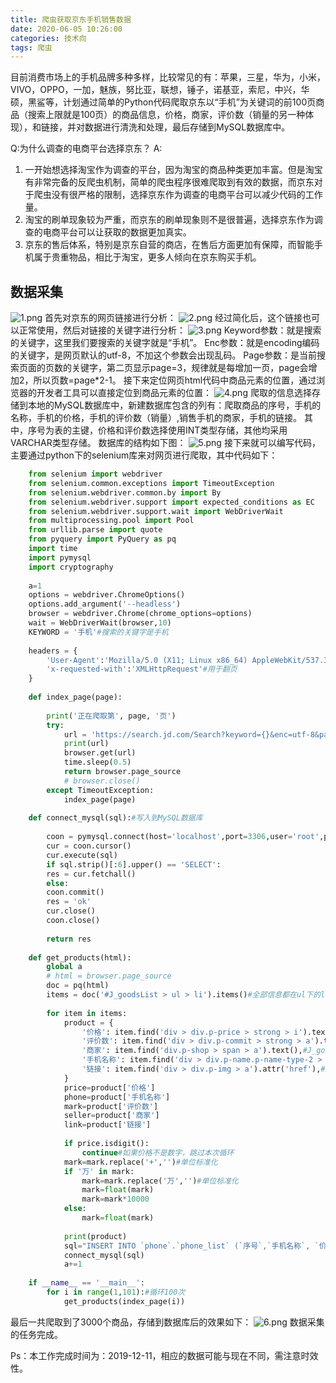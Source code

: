 ```yaml
---
title: 爬虫获取京东手机销售数据
date: 2020-06-05 10:26:00
categories: 技术向
tags: 爬虫
---
```

目前消费市场上的手机品牌多种多样<!--more-->，比较常见的有：苹果，三星，华为，小米，VIVO，OPPO，一加，魅族，努比亚，联想，锤子，诺基亚，索尼，中兴，华硕，黑鲨等，计划通过简单的Python代码爬取京东以“手机”为关键词的前100页商品（搜索上限就是100页）的商品信息，价格，商家，评价数（销量的另一种体现），和链接，并对数据进行清洗和处理，最后存储到MySQL数据库中。

Q:为什么调查的电商平台选择京东？
A:
1.	一开始想选择淘宝作为调查的平台，因为淘宝的商品种类更加丰富。但是淘宝有非常完备的反爬虫机制，简单的爬虫程序很难爬取到有效的数据，而京东对于爬虫没有很严格的限制，选择京东作为调查的电商平台可以减少代码的工作量。
2.	淘宝的刷单现象较为严重，而京东的刷单现象则不是很普遍，选择京东作为调查的电商平台可以让获取的数据更加真实。
3.	京东的售后体系，特别是京东自营的商店，在售后方面更加有保障，而智能手机属于贵重物品，相比于淘宝，更多人倾向在京东购买手机。

## 数据采集 ##
![1.png](https://cdn.jsdelivr.net/gh/Johnny-Yh/ImageHosting//img/20200605-5.png)
首先对京东的网页链接进行分析：
![2.png](https://cdn.jsdelivr.net/gh/Johnny-Yh/ImageHosting//img/20200605-1.png)
经过简化后，这个链接也可以正常使用，然后对链接的关键字进行分析：
![3.png](https://cdn.jsdelivr.net/gh/Johnny-Yh/ImageHosting//img/20200605-3.png)
Keyword参数：就是搜索的关键字，这里我们要搜索的关键字就是“手机”。
Enc参数：就是encoding编码的关键字，是网页默认的utf-8，不加这个参数会出现乱码。
Page参数：是当前搜索页面的页数的关键字，第二页显示page=3，规律就是每增加一页，page会增加2，所以页数=page*2-1。
接下来定位网页html代码中商品元素的位置，通过浏览器的开发者工具可以直接定位到商品元素的位置：
![4.png](https://cdn.jsdelivr.net/gh/Johnny-Yh/ImageHosting//img/20200605-4.png)
爬取的信息选择存储到本地的MySQL数据库中，新建数据库包含的列有：爬取商品的序号，手机的名称，手机的价格，手机的评价数（销量）,销售手机的商家，手机的链接。
其中，序号为表的主键，价格和评价数选择使用INT类型存储，其他均采用VARCHAR类型存储。
数据库的结构如下图：
![5.png](https://cdn.jsdelivr.net/gh/Johnny-Yh/ImageHosting//img/20200605-2.png)
接下来就可以编写代码，主要通过python下的selenium库来对网页进行爬取，其中代码如下：
```python
    from selenium import webdriver
    from selenium.common.exceptions import TimeoutException
    from selenium.webdriver.common.by import By
    from selenium.webdriver.support import expected_conditions as EC
    from selenium.webdriver.support.wait import WebDriverWait
    from multiprocessing.pool import Pool
    from urllib.parse import quote
    from pyquery import PyQuery as pq
    import time
    import pymysql
    import cryptography
    
    a=1
    options = webdriver.ChromeOptions()
    options.add_argument('--headless')
    browser = webdriver.Chrome(chrome_options=options)
    wait = WebDriverWait(browser,10)
    KEYWORD = '手机'#搜索的关键字是手机
    
    headers = {
        'User-Agent':'Mozilla/5.0 (X11; Linux x86_64) AppleWebKit/537.36 (KHTML, like Gecko) Chrome/75.0.3770.100 Safari/537.36',
        'x-requested-with':'XMLHttpRequest'#用于翻页
    }
    
    def index_page(page):
    
        print('正在爬取第', page, '页')
        try:
            url = 'https://search.jd.com/Search?keyword={}&enc=utf-8&page={}'.format(quote(KEYWORD),page*2-1)
            print(url)
            browser.get(url)
            time.sleep(0.5)
            return browser.page_source
            # browser.close()
        except TimeoutException:
            index_page(page)
    
    def connect_mysql(sql):#写入到MySQL数据库
    
        coon = pymysql.connect(host='localhost',port=3306,user='root',passwd ='123456',db ='phone',charset ='utf8')
        cur = coon.cursor()
        cur.execute(sql)
        if sql.strip()[:6].upper() == 'SELECT':
        res = cur.fetchall()
        else:
        coon.commit()
        res = 'ok'
        cur.close()
        coon.close()
    
        return res
    
    def get_products(html):
        global a
        # html = browser.page_source
        doc = pq(html)
        items = doc('#J_goodsList > ul > li').items()#全部信息都在ul下的li中
        
        for item in items:
            product = {
                '价格': item.find('div > div.p-price > strong > i').text(),#J_goodsList > ul > li:nth-child(1) > div > div.p-price > strong > i
                '评价数': item.find('div > div.p-commit > strong > a').text(),#J_goodsList > ul > li:nth-child(1) > div > div.p-commit > strong > a
                '商家': item.find('div.p-shop > span > a').text(),#J_goodsList > ul > li:nth-child(1) > div > div.p-shop > span > a
                '手机名称': item.find('div > div.p-name.p-name-type-2 > a > em').text(),#J_goodsList > ul > li:nth-child(1) > div > div.p-name.p-name-type-2 > a > em
                '链接': item.find('div > div.p-img > a').attr('href'),#J_goodsList > ul > li:nth-child(1) > div > div.p-img > a
            }
            price=product['价格']
            phone=product['手机名称']
            mark=product['评价数']
            seller=product['商家']
            link=product['链接']
    
            if price.isdigit():
                continue#如果价格不是数字，跳过本次循环
            mark=mark.replace('+','')#单位标准化
            if '万' in mark:
                mark=mark.replace('万','')#单位标准化
                mark=float(mark)
                mark=mark*10000
            else:
                mark=float(mark)
            
            print(product)
            sql="INSERT INTO `phone`.`phone_list` (`序号`,`手机名称`, `价格`, `评价数(销量)`, `商家`, `链接`) VALUES ('"+str(a)+"', '"+phone+"', '"+price+"','"+str(mark)+"','"+seller+"','"+link+"');"
            connect_mysql(sql)
            a+=1
            
    if __name__ == '__main__':
        for i in range(1,101):#循环100次
            get_products(index_page(i))
```

最后一共爬取到了3000个商品，存储到数据库后的效果如下：
![6.png](https://cdn.jsdelivr.net/gh/Johnny-Yh/ImageHosting//img/20200605-6.png)
数据采集的任务完成。

Ps：本工作完成时间为：2019-12-11，相应的数据可能与现在不同，需注意时效性。